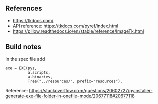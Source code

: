 ## References

- https://tkdocs.com/
- API reference: https://tkdocs.com/pyref/index.html
- https://pillow.readthedocs.io/en/stable/reference/ImageTk.html

## Build notes

In the spec file add

```
exe = EXE(pyz,
          a.scripts,
          a.binaries,
          Tree("../resources/", prefix="resources"),
```

Reference: https://stackoverflow.com/questions/20602727/pyinstaller-generate-exe-file-folder-in-onefile-mode/20677118#20677118
